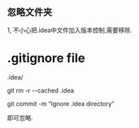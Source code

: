 ## 忽略文件夹

1, 不小心把.idea中文件加入版本控制,需要移除.

# .gitignore file
.idea/

git rm -r --cached .idea


git commit -m "Ignore .idea directory"


即可忽略.